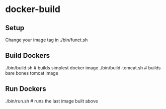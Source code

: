 # docker-build

Setup
---
Change your image tag in ./bin/funct.sh

Build Dockers
---
./bin/build.sh # builds simplest docker image
./bin/build-tomcat.sh # builds bare bones tomcat image

Run Dockers
---
./bin/run.sh # runs the last image built above

